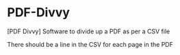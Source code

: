 # PDF-Divvy
[PDF Divvy]
Software to divide up a PDF as per a CSV file

There should be a line in the CSV for each page in the PDF
